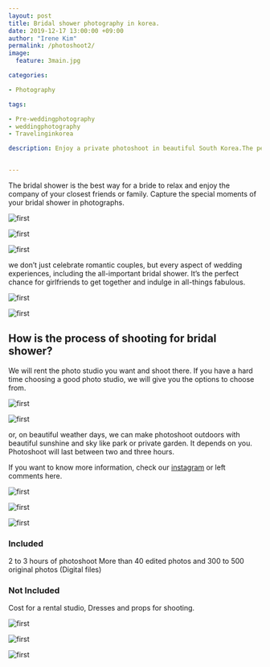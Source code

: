 ```yaml
---
layout: post
title: Bridal shower photography in korea.
date: 2019-12-17 13:00:00 +09:00
author: "Irene Kim"
permalink: /photoshoot2/
image:
  feature: 3main.jpg

categories:

- Photography

tags:

- Pre-weddingphotography
- weddingphotography
- Travelinginkorea

description: Enjoy a private photoshoot in beautiful South Korea.The perfect treat for couples, families and friends.Capture the beautiful memories and take home stunning shots with your loved one.


---
```


The bridal shower is the best way for a bride to relax and enjoy the company of your closest friends or family. Capture the special moments of your bridal shower in photographs.

![first](/img/post/03/02.jpg)

![first](/img/post/03/03.jpg)

![first](/img/post/03/04.jpg)

we don’t just celebrate romantic couples, but every aspect of wedding experiences, including the all-important bridal shower. It’s the perfect chance for girlfriends to get together and indulge in all-things fabulous.

![first](/img/post/03/05.jpg)

![first](/img/post/03/06.jpg)

## How is the process of shooting for bridal shower?

We will rent the photo studio you want and shoot there. If you have a hard time choosing a good photo studio, we will give you the options to choose from. 

![first](/img/post/03/07.jpg)

![first](/img/post/03/08.jpg)

or, on beautiful weather days, we can make photoshoot outdoors with beautiful sunshine and sky like park or private garden. It depends on you. Photoshoot will last between two and three hours.

If you want to know more information, check our [instagram](https://www.instagram.com/the_moon_of_march/) or left comments here.

![first](/img/post/03/09.jpg)

![first](/img/post/03/10.jpg)

![first](/img/post/03/11.jpg)

### Included

2 to 3 hours of photoshoot 
More than 40 edited photos and 300 to 500 original photos (Digital files)

### Not Included

Cost for a rental studio, Dresses and props for shooting.

![first](/img/post/03/12.jpg)

![first](/img/post/03/13.jpg)

![first](/img/post/03/14.jpg)